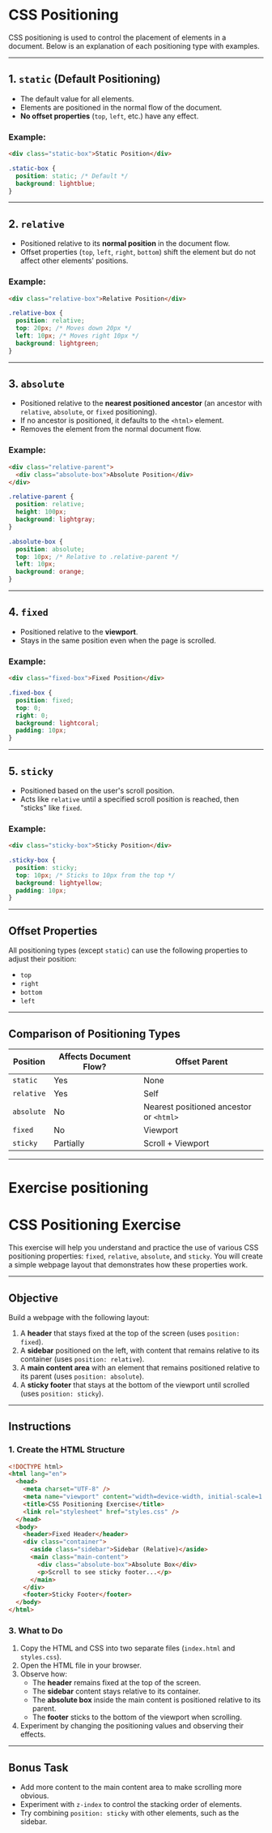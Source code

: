 # CSS Positioning

CSS positioning is used to control the placement of elements in a document. Below is an explanation of each positioning type with examples.

---

## **1. `static` (Default Positioning)**

- The default value for all elements.
- Elements are positioned in the normal flow of the document.
- **No offset properties** (`top`, `left`, etc.) have any effect.

### Example:

```html
<div class="static-box">Static Position</div>
```

```css
.static-box {
  position: static; /* Default */
  background: lightblue;
}
```

---

## **2. `relative`**

- Positioned relative to its **normal position** in the document flow.
- Offset properties (`top`, `left`, `right`, `bottom`) shift the element but do not affect other elements' positions.

### Example:

```html
<div class="relative-box">Relative Position</div>
```

```css
.relative-box {
  position: relative;
  top: 20px; /* Moves down 20px */
  left: 10px; /* Moves right 10px */
  background: lightgreen;
}
```

---

## **3. `absolute`**

- Positioned relative to the **nearest positioned ancestor** (an ancestor with `relative`, `absolute`, or `fixed` positioning).
- If no ancestor is positioned, it defaults to the `<html>` element.
- Removes the element from the normal document flow.

### Example:

```html
<div class="relative-parent">
  <div class="absolute-box">Absolute Position</div>
</div>
```

```css
.relative-parent {
  position: relative;
  height: 100px;
  background: lightgray;
}

.absolute-box {
  position: absolute;
  top: 10px; /* Relative to .relative-parent */
  left: 10px;
  background: orange;
}
```

---

## **4. `fixed`**

- Positioned relative to the **viewport**.
- Stays in the same position even when the page is scrolled.

### Example:

```html
<div class="fixed-box">Fixed Position</div>
```

```css
.fixed-box {
  position: fixed;
  top: 0;
  right: 0;
  background: lightcoral;
  padding: 10px;
}
```

---

## **5. `sticky`**

- Positioned based on the user's scroll position.
- Acts like `relative` until a specified scroll position is reached, then "sticks" like `fixed`.

### Example:

```html
<div class="sticky-box">Sticky Position</div>
```

```css
.sticky-box {
  position: sticky;
  top: 10px; /* Sticks to 10px from the top */
  background: lightyellow;
  padding: 10px;
}
```

---

## **Offset Properties**

All positioning types (except `static`) can use the following properties to adjust their position:

- `top`
- `right`
- `bottom`
- `left`

---

## **Comparison of Positioning Types**

| **Position** | **Affects Document Flow?** | **Offset Parent**                       |
| ------------ | -------------------------- | --------------------------------------- |
| `static`     | Yes                        | None                                    |
| `relative`   | Yes                        | Self                                    |
| `absolute`   | No                         | Nearest positioned ancestor or `<html>` |
| `fixed`      | No                         | Viewport                                |
| `sticky`     | Partially                  | Scroll + Viewport                       |

---

# Exercise positioning

# CSS Positioning Exercise

This exercise will help you understand and practice the use of various CSS positioning properties: `fixed`, `relative`, `absolute`, and `sticky`. You will create a simple webpage layout that demonstrates how these properties work.

---

## Objective

Build a webpage with the following layout:

1. A **header** that stays fixed at the top of the screen (uses `position: fixed`).
2. A **sidebar** positioned on the left, with content that remains relative to its container (uses `position: relative`).
3. A **main content area** with an element that remains positioned relative to its parent (uses `position: absolute`).
4. A **sticky footer** that stays at the bottom of the viewport until scrolled (uses `position: sticky`).

---

## Instructions

### 1. Create the HTML Structure

```html
<!DOCTYPE html>
<html lang="en">
  <head>
    <meta charset="UTF-8" />
    <meta name="viewport" content="width=device-width, initial-scale=1.0" />
    <title>CSS Positioning Exercise</title>
    <link rel="stylesheet" href="styles.css" />
  </head>
  <body>
    <header>Fixed Header</header>
    <div class="container">
      <aside class="sidebar">Sidebar (Relative)</aside>
      <main class="main-content">
        <div class="absolute-box">Absolute Box</div>
        <p>Scroll to see sticky footer...</p>
      </main>
    </div>
    <footer>Sticky Footer</footer>
  </body>
</html>
```

### 3. What to Do

1. Copy the HTML and CSS into two separate files (`index.html` and `styles.css`).
2. Open the HTML file in your browser.
3. Observe how:
   - The **header** remains fixed at the top of the screen.
   - The **sidebar** content stays relative to its container.
   - The **absolute box** inside the main content is positioned relative to its parent.
   - The **footer** sticks to the bottom of the viewport when scrolling.
4. Experiment by changing the positioning values and observing their effects.

---

## Bonus Task

- Add more content to the main content area to make scrolling more obvious.
- Experiment with `z-index` to control the stacking order of elements.
- Try combining `position: sticky` with other elements, such as the sidebar.
